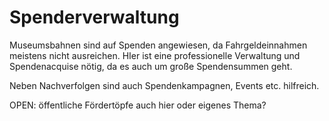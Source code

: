 # Spenderverwaltung
Museumsbahnen sind auf Spenden angewiesen, da Fahrgeldeinnahmen meistens nicht ausreichen. HIer ist eine professionelle Verwaltung und Spendenacquise nötig, da es auch um große Spendensummen geht.

Neben Nachverfolgen sind auch Spendenkampagnen, Events etc. hilfreich. 

OPEN: öffentliche Fördertöpfe auch hier oder eigenes Thema?

